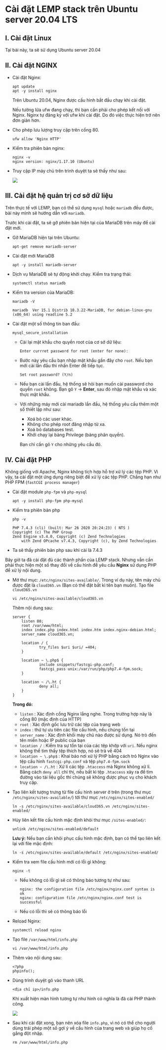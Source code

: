 # Cài đặt LEMP stack trên Ubuntu server 20.04 LTS

## I. Cài đặt Linux
Tại bài này, ta sẽ sử dụng Ubuntu server 20.04

## II. Cài đặt NGINX
- Cài đặt Nginx:
    ```
    apt update
    apt -y install nginx
    ```

    Trên Ubuntu 20.04, Nginx được cấu hình bắt đầu chạy khi cài đặt.

    Nếu tường lửa ufw đang chạy, thì bạn cần phải cho phép kết nối với Nginx. Nginx tự đăng ký với ufw khi cài đặt. Do đó việc thực hiện trở nên đơn giản hơn.

- Cho phép lưu lượng truy cập trên cổng 80.
    ```
    ufw allow 'Nginx HTTP'
    ```

- Kiểm tra phiên bản nginx:
    ```
    nginx -v
    nginx version: nginx/1.17.10 (Ubuntu)
    ```

- Truy cập IP máy chủ trên trình duyệt ta sẽ thấy như sau:

    <img src="https://i.imgur.com/GiC8qvj.png">

## III. Cài đặt hệ quản trị cơ sở dữ liệu
Trên thực tế với LEMP, bạn có thể sử dụng `mysql` hoặc `mariadb` đều được, bài này mình sẽ hướng dẫn với `mariadb`.

Trước khi cài đặt, ta sẽ gỡ phiên bản hiện tại của MariaDB trên máy để cài đặt mới.

- Gỡ MariaDB hiện tại trên Ubuntu:
    ```
    apt-get remove mariadb-server
    ```

- Cài đặt mới MariaDB
    ```
    apt -y install mariadb-server
    ```

- Dịch vụ MariaDB sẽ tự động khởi chạy. Kiểm tra trạng thái:
    ```
    systemctl status mariadb
    ```

- Kiểm tra version của MariaDB:
    ```
    mariadb -V

    mariadb  Ver 15.1 Distrib 10.3.22-MariaDB, for debian-linux-gnu (x86_64) using readline 5.2
    ```

- Cài đặt một số thông tin ban đầu:
    ```
    mysql_secure_installation
    ```

    - Cài lại mật khẩu cho quyền root của cơ sở dữ liệu:
        ```
        Enter currret password for root (enter for none):
        ```

    - Bước này yêu cầu bạn nhập mật khẩu gần đây cho `root`. Nếu bạn mới cài lần đầu thì nhấn Enter để tiếp tục.
        ```
        Set root password? (Y/n)
        ```
    
    - Nếu bạn cài lần đầu, hệ thống sẽ hỏi bạn muốn cài password cho quyền `root` không. Bạn gõ `Y` -> **Enter**, sau đó nhập mật khẩu và xác thực mật khẩu.

    - Với những máy mới cài mariadb lần đầu, hệ thống yêu cầu thêm một số thiết lập như sau:

        - Xoá bỏ các user khác.
        - Không cho phép root đăng nhập từ xa.
        - Xoá bỏ databases test.
        - Khởi chạy lại bảng Privilege (bảng phân quyền).

        Bạn chỉ cần gõ `Y` cho những yêu cầu đó.

## IV. Cài đặt PHP
Không giống với Apache, Nginx không tích hợp hỗ trợ xử lý các tệp PHP. Vì vậy, ta cài đặt một ứng dụng riêng biệt để xử lý các tệp PHP. Chẳng hạn như PHP FPM (`fastCGI process manager`)

- Cài đặt module `php-fpm` và `php-mysql`
    ```
    apt -y install php-fpm php-mysql
    ```

- Kiểm tra phiên bản php
    ```
    php -v

    PHP 7.4.3 (cli) (built: Mar 26 2020 20:24:23) ( NTS )
    Copyright (c) The PHP Group
    Zend Engine v3.4.0, Copyright (c) Zend Technologies
        with Zend OPcache v7.4.3, Copyright (c), by Zend Technologies
    ```

- Ta sẽ thấy phiên bản php sau khi cài là 7.4.3

Bây giờ ta đã cài đặt đủ các thành phần của LEMP stack. Nhưng vẫn cần phải thực hiện một số thay đổi về cấu hình để yêu cầu **Nginx** sử dụng PHP để xử lý nội dung.

- Mở thư mục: `/etc/nginx/sites-available/`. Trong ví dụ này, tên máy chủ được đặt là `cloud365.vn` (Bạn có thể đặt bất kì tên bạn muốn). Tạo file `cloud365.vn`
    ``` 
    vi /etc/nginx/sites-available/cloud365.vn
    ```
    Thêm nội dung sau:
    ```
    server {
        listen 80;
        root /var/www/html;
        index index.php index.html index.htm index.nginx-debian.html;
        server_name cloud365.vn;
 
        location / {
                try_files $uri $uri/ =404;
        }
 
        location ~ \.php$ {
                include snippets/fastcgi-php.conf;
                fastcgi_pass unix:/var/run/php/php7.4-fpm.sock;
        }
 
        location ~ /\.ht {
                deny all;
        }
    }
    ```

    **Trong đó:**
    - `listen` : Xác định cổng Nginx lắng nghe. Trong trường hợp này là cổng 80 (mặc định của HTTP)
    - `root` : Xác định gốc lưu trữ các tệp của trang web
    - `index` : thứ tự ưu tiên các file cấu hình, nếu chúng tồn tại
    - `server_name` : Xác định khối máy chủ nào được sử dụng. Nó trỏ đến tên miền hoặc IP public của bạn
    - `location /` : Kiểm tra sự tồn tại của các tệp khớp với `uri`. Nếu nginx không thể tìm thấy tệp thích hợp, nó sẽ trả về 404
    - `location ~ \.php$` : Khai báo nơi xử lý PHP bằng cách trỏ Nginx vào tệp cấu hình `fastcgi-php.conf` và tệp `php7.4-fpm.sock`
    - `location ~ /\.ht` : Xử lí các tệp `.htaccess` mà Nginx không xử lí. Bằng cách `deny all` chỉ thị, nếu bất kì tệp `.htaccess` xảy ra để tìm đường vào tài liệu gốc thì chúng sẽ không được phục vụ cho khách truy cập.

- Tạo liên kết tượng trưng từ file cấu hình server ở trên (trong thư mục `/etc/nginx/sites-available/`) tới thư mục `/etc/nginx/sites-enabled/`
    ```
    ln -s /etc/nginx/sites-available/cloud365.vn /etc/nginx/sites-enabled/
    ```

- Hủy liên kết file cấu hình mặc định khỏi thư mục `/sites-enabled/`:
    ```
    unlink /etc/nginx/sites-enabled/default
    ```

    **Lưu ý:** Nếu bạn cần khôi phục cấu hình mặc định, bạn có thể tạo liên kết lại với file mặc định:
    ```
    ln -s /etc/nginx/sites-available/default /etc/nginx/sites-enabled/
    ```

- Kiểm tra xem file cấu hình mới có lỗi gì không:
    ```
    nginx -t
    ```
    - Nếu không có lỗi gì sẽ có thông báo tương tự như sau:
        ```
        nginx: the configuration file /etc/nginx/nginx.conf syntax is ok
        nginx: configuration file /etc/nginx/nginx.conf test is successful
        ```
    - Nếu có lỗi thì sẽ có thông báo lỗi

- Reload Nginx:
    ```
    systemctl reload nginx
    ```

- Tạo file `/var/www/html/info.php` 
    ```
    vi /var/www/html/info.php
    ```

- Thêm vào nội dung sau:
    ```
    <?php
    phpinfo();
    ```

- Dùng trình duyệt gõ vào thanh URL
    ```
    <địa chỉ ip>/info.php
    ```

    Khi xuất hiện màn hình tương tự như hình có nghĩa là đã cài PHP thành công.

    <img src="https://i.imgur.com/dqH9H2K.png">

- Sau khi cài đặt xong, bạn nên xóa file `info.php`, vì nó có thể cho người dùng trái phép một số gợi ý về cấu hình của trang web và giúp họ cố gắng đột nhập.
    ```
    rm /var/www/html/info.php
    ```